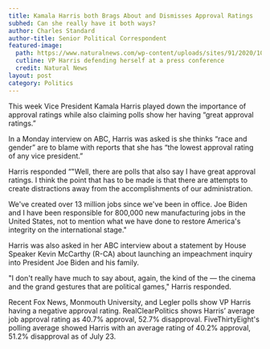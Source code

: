 ```yaml
---
title: Kamala Harris both Brags About and Dismisses Approval Ratings
subhed: Can she really have it both ways?
author: Charles Standard
author-title: Senior Political Correspondent
featured-image: 
  path: https://www.naturalnews.com/wp-content/uploads/sites/91/2020/10/kamala-harris-california.jpg
  cutline: VP Harris defending herself at a press conference
  credit: Natural News
layout: post
category: Politics
---
```


This week Vice President Kamala Harris played down the importance of approval ratings while also claiming polls show her having “great approval ratings.”

In a Monday interview on ABC, Harris was asked is she thinks “race and gender” are to blame with reports that she has “the lowest approval rating of any vice president.”

Harris responded “"Well, there are polls that also say I have great approval ratings. I think the point that has to be made is that there are attempts to create distractions away from the accomplishments of our administration.

We've created over 13 million jobs since we've been in office. Joe Biden and I have been responsible for 800,000 new manufacturing jobs in the United States, not to mention what we have done to restore America's integrity on the international stage."

Harris was also asked in her ABC interview about a statement by House Speaker Kevin McCarthy (R-CA) about launching an impeachment inquiry into President Joe Biden and his family.

"I don't really have much to say about, again, the kind of the — the cinema and the grand gestures that are political games," Harris responded.

Recent Fox News, Monmouth University, and Legler polls show VP Harris having a negative approval rating. RealClearPolitics shows Harris’ average job approval rating as 40.7% approval, 52.7% disapproval. FiveThirtyEight's polling average showed Harris with an average rating of 40.2% approval, 51.2% disapproval as of July 23.
